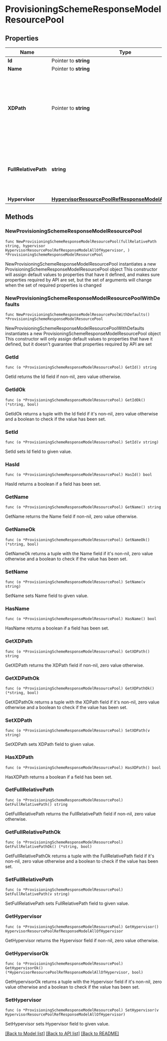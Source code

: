 # ProvisioningSchemeResponseModelResourcePool

## Properties

Name | Type | Description | Notes
------------ | ------------- | ------------- | -------------
**Id** | Pointer to **string** | Id of the resource. | [optional] 
**Name** | Pointer to **string** | Name of the resource. | [optional] 
**XDPath** | Pointer to **string** | XenApp &amp; XenDesktop path to the resource on the hypervisor.  An example value is: &#x60;XDHyp:\\Connections\\{{hypervisor name}}\\{{vm name}}.vm\\{{snapshot name}}.snapshot&#x60; or &#x60;XDHyp:\\HostingUnits\\{{resource pool name}}\\{{resource name}}.{{resource type}}&#x60; | [optional] 
**FullRelativePath** | **string** | Full path to the resources within the resource pool, including the hypervisor, relative to the root of the API. Example: &#x60;Hypervisors/{{hypervisor id}}/ResourcePools/{{resource pool id}}/Resources&#x60; | 
**Hypervisor** | [**HypervisorResourcePoolRefResponseModelAllOfHypervisor**](HypervisorResourcePoolRefResponseModelAllOfHypervisor.md) |  | 

## Methods

### NewProvisioningSchemeResponseModelResourcePool

`func NewProvisioningSchemeResponseModelResourcePool(fullRelativePath string, hypervisor HypervisorResourcePoolRefResponseModelAllOfHypervisor, ) *ProvisioningSchemeResponseModelResourcePool`

NewProvisioningSchemeResponseModelResourcePool instantiates a new ProvisioningSchemeResponseModelResourcePool object
This constructor will assign default values to properties that have it defined,
and makes sure properties required by API are set, but the set of arguments
will change when the set of required properties is changed

### NewProvisioningSchemeResponseModelResourcePoolWithDefaults

`func NewProvisioningSchemeResponseModelResourcePoolWithDefaults() *ProvisioningSchemeResponseModelResourcePool`

NewProvisioningSchemeResponseModelResourcePoolWithDefaults instantiates a new ProvisioningSchemeResponseModelResourcePool object
This constructor will only assign default values to properties that have it defined,
but it doesn't guarantee that properties required by API are set

### GetId

`func (o *ProvisioningSchemeResponseModelResourcePool) GetId() string`

GetId returns the Id field if non-nil, zero value otherwise.

### GetIdOk

`func (o *ProvisioningSchemeResponseModelResourcePool) GetIdOk() (*string, bool)`

GetIdOk returns a tuple with the Id field if it's non-nil, zero value otherwise
and a boolean to check if the value has been set.

### SetId

`func (o *ProvisioningSchemeResponseModelResourcePool) SetId(v string)`

SetId sets Id field to given value.

### HasId

`func (o *ProvisioningSchemeResponseModelResourcePool) HasId() bool`

HasId returns a boolean if a field has been set.

### GetName

`func (o *ProvisioningSchemeResponseModelResourcePool) GetName() string`

GetName returns the Name field if non-nil, zero value otherwise.

### GetNameOk

`func (o *ProvisioningSchemeResponseModelResourcePool) GetNameOk() (*string, bool)`

GetNameOk returns a tuple with the Name field if it's non-nil, zero value otherwise
and a boolean to check if the value has been set.

### SetName

`func (o *ProvisioningSchemeResponseModelResourcePool) SetName(v string)`

SetName sets Name field to given value.

### HasName

`func (o *ProvisioningSchemeResponseModelResourcePool) HasName() bool`

HasName returns a boolean if a field has been set.

### GetXDPath

`func (o *ProvisioningSchemeResponseModelResourcePool) GetXDPath() string`

GetXDPath returns the XDPath field if non-nil, zero value otherwise.

### GetXDPathOk

`func (o *ProvisioningSchemeResponseModelResourcePool) GetXDPathOk() (*string, bool)`

GetXDPathOk returns a tuple with the XDPath field if it's non-nil, zero value otherwise
and a boolean to check if the value has been set.

### SetXDPath

`func (o *ProvisioningSchemeResponseModelResourcePool) SetXDPath(v string)`

SetXDPath sets XDPath field to given value.

### HasXDPath

`func (o *ProvisioningSchemeResponseModelResourcePool) HasXDPath() bool`

HasXDPath returns a boolean if a field has been set.

### GetFullRelativePath

`func (o *ProvisioningSchemeResponseModelResourcePool) GetFullRelativePath() string`

GetFullRelativePath returns the FullRelativePath field if non-nil, zero value otherwise.

### GetFullRelativePathOk

`func (o *ProvisioningSchemeResponseModelResourcePool) GetFullRelativePathOk() (*string, bool)`

GetFullRelativePathOk returns a tuple with the FullRelativePath field if it's non-nil, zero value otherwise
and a boolean to check if the value has been set.

### SetFullRelativePath

`func (o *ProvisioningSchemeResponseModelResourcePool) SetFullRelativePath(v string)`

SetFullRelativePath sets FullRelativePath field to given value.


### GetHypervisor

`func (o *ProvisioningSchemeResponseModelResourcePool) GetHypervisor() HypervisorResourcePoolRefResponseModelAllOfHypervisor`

GetHypervisor returns the Hypervisor field if non-nil, zero value otherwise.

### GetHypervisorOk

`func (o *ProvisioningSchemeResponseModelResourcePool) GetHypervisorOk() (*HypervisorResourcePoolRefResponseModelAllOfHypervisor, bool)`

GetHypervisorOk returns a tuple with the Hypervisor field if it's non-nil, zero value otherwise
and a boolean to check if the value has been set.

### SetHypervisor

`func (o *ProvisioningSchemeResponseModelResourcePool) SetHypervisor(v HypervisorResourcePoolRefResponseModelAllOfHypervisor)`

SetHypervisor sets Hypervisor field to given value.



[[Back to Model list]](../README.md#documentation-for-models) [[Back to API list]](../README.md#documentation-for-api-endpoints) [[Back to README]](../README.md)


